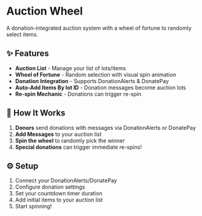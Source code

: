 # Auction Wheel

A donation-integrated auction system with a wheel of fortune to randomly select items.

## ✨ Features

- **Auction List** - Manage your list of lots/items
- **Wheel of Fortune** - Random selection with visual spin animation
- **Donation Integration** - Supports DonationAlerts & DonatePay
- **Auto-Add Items By lot ID** - Donation messages become auction lots
- **Re-spin Mechanic** - Donations can trigger re-spin

## 🎯 How It Works

1. **Donors** send donations with messages via DonationAlerts or DonatePay
2. **Add Messages** to your auction list
3. **Spin the wheel** to randomly pick the winner
4. **Special donations** can trigger immediate re-spins!

## ⚙️ Setup

1. Connect your DonationAlerts/DonatePay
2. Configure donation settings
3. Set your countdown timer duration
4. Add initial items to your auction list
5. Start spinning!
